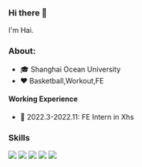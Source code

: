 ### Hi there 👋

I'm Hai.


### About:
  - 🎓 Shanghai Ocean University
  - ❤️ Basketball,Workout,FE

#### Working Experience 
  - 🤖 2022.3-2022.11: FE Intern in Xhs

### Skills

![](https://img.shields.io/badge/-JavaScript-yellow?style=flat-square&logo=javascript&logoColor=white)
![](https://img.shields.io/badge/-TypeScript-3178c6?style=flat-square&logo=typescript&logoColor=white)
![](https://img.shields.io/badge/-Vue-42b883?style=flat-square&logo=vue.js&logoColor=white)
![](https://img.shields.io/badge/-Webpack-2b3a42?style=flat-square&logo=WEBPACK&logoColor=white)
![](https://img.shields.io/badge/-Vite-646cff?style=flat-square&logo=vite&logoColor=white)
